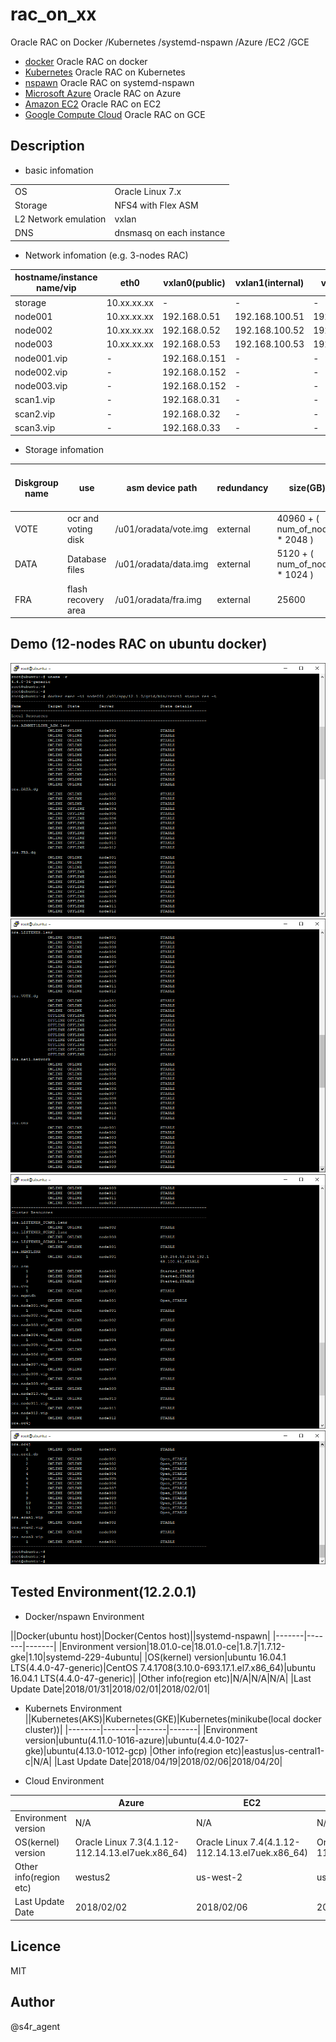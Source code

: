 rac_on_xx
====
Oracle RAC on Docker /Kubernetes /systemd-nspawn /Azure /EC2 /GCE 

- [docker](https://github.com/s4ragent/rac_on_xx/tree/master/docker "RAC on Docker")  Oracle RAC on docker 
- [Kubernetes](https://github.com/s4ragent/rac_on_xx/tree/master/k8s "RAC on Kubernetes")  Oracle RAC on Kubernetes 
- [nspawn](https://github.com/s4ragent/rac_on_xx/tree/master/nspawn "RAC on Docker")  Oracle RAC on systemd-nspawn 
- [Microsoft Azure](https://github.com/s4ragent/rac_on_xx/tree/master/azure "RAC on Azure")  Oracle RAC on Azure
- [Amazon EC2](https://github.com/s4ragent/rac_on_xx/tree/master/ec2 "RAC on EC2")  Oracle RAC on EC2
- [Google Compute Cloud](https://github.com/s4ragent/rac_on_xx/tree/master/gce "RAC on GCE")  Oracle RAC on GCE


## Description
- basic infomation

|||
|-----|-----|
|OS|Oracle Linux 7.x|
|Storage|NFS4 with Flex ASM|
|L2 Network emulation|vxlan|
|DNS|dnsmasq on each instance|

- Network infomation (e.g. 3-nodes RAC)

|hostname/instance name/vip|eth0|vxlan0(public)|vxlan1(internal)|vxlan2(asm)|
|--------|--------|-------|-------|-------|
|storage|10.xx.xx.xx|-|-|-|
|node001|10.xx.xx.xx|192.168.0.51|192.168.100.51|192.168.200.51|
|node002|10.xx.xx.xx|192.168.0.52|192.168.100.52|192.168.200.52|
|node003|10.xx.xx.xx|192.168.0.53|192.168.100.53|192.168.200.53|
|node001.vip|-|192.168.0.151|-|-|
|node002.vip|-|192.168.0.152|-|-|
|node003.vip|-|192.168.0.152|-|-|
|scan1.vip|-|192.168.0.31|-|-|
|scan2.vip|-|192.168.0.32|-|-|
|scan3.vip|-|192.168.0.33|-|-|


- Storage infomation 

|Diskgroup name|use|asm device path|redundancy|size(GB)|size(GB)(e.g. 3-nodes RAC)|
|--------|--------|-------|-------|-------|-------|
|VOTE|ocr and voting disk|/u01/oradata/vote.img|external| 40960 + ( num_of_nodes * 2048 )|47104|
|DATA|Database files|/u01/oradata/data.img|external| 5120 + ( num_of_nodes * 1024 ) |8192|
|FRA|flash recovery area|/u01/oradata/fra.img|external|25600|25600|

## Demo (12-nodes RAC on ubuntu docker)
![crsctl](https://github.com/s4ragent/misc/blob/master/rac_on_xx/docker/docker01.png)
![crsctl](https://github.com/s4ragent/misc/blob/master/rac_on_xx/docker/docker02.png)
![crsctl](https://github.com/s4ragent/misc/blob/master/rac_on_xx/docker/docker03.png)
![crsctl](https://github.com/s4ragent/misc/blob/master/rac_on_xx/docker/docker04.png)

## Tested Environment(12.2.0.1)
- Docker/nspawn Environment

||Docker(ubuntu host)|Docker(Centos host)||systemd-nspawn|
|-------|-------|-------|
|Environment version|18.01.0-ce|18.01.0-ce|1.8.7|1.7.12-gke|1.10|systemd-229-4ubuntu|
|OS(kernel) version|ubuntu 16.04.1 LTS(4.4.0-47-generic)|CentOS 7.4.1708(3.10.0-693.17.1.el7.x86_64)|ubuntu 16.04.1 LTS(4.4.0-47-generic)|
|Other info(region etc)|N/A|N/A|N/A|
|Last Update Date|2018/01/31|2018/02/01|2018/02/01|

- Kubernets Environment
||Kubernetes(AKS)|Kubernetes(GKE)|Kubernetes(minikube(local docker cluster))|
|--------|--------|-------|-------|
|Environment version|ubuntu(4.11.0-1016-azure)|ubuntu(4.4.0-1027-gke)|ubuntu(4.13.0-1012-gcp)
|Other info(region etc)|eastus|us-central1-c|N/A|
|Last Update Date|2018/04/19|2018/02/06|2018/04/20|

- Cloud Environment

||Azure|EC2|GCE|
|--------|--------|-------|-------|
|Environment version|N/A|N/A|N/A|
|OS(kernel) version|Oracle Linux 7.3(4.1.12-112.14.13.el7uek.x86_64)|Oracle Linux 7.4(4.1.12-112.14.13.el7uek.x86_64)|Oracle Linux 7.4(4.1.12-112.14.13.el7uek.x86_64)|
|Other info(region etc)|westus2|us-west-2|us-west1-b|
|Last Update Date|2018/02/02|2018/02/06|2018/02/04|


## Licence
MIT

## Author
@s4r_agent
